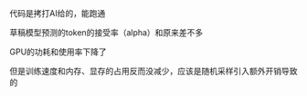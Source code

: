 代码是拷打AI给的，能跑通  

草稿模型预测的token的接受率（alpha）和原来差不多  

GPU的功耗和使用率下降了  

但是训练速度和内存、显存的占用反而没减少，应该是随机采样引入额外开销导致的  

